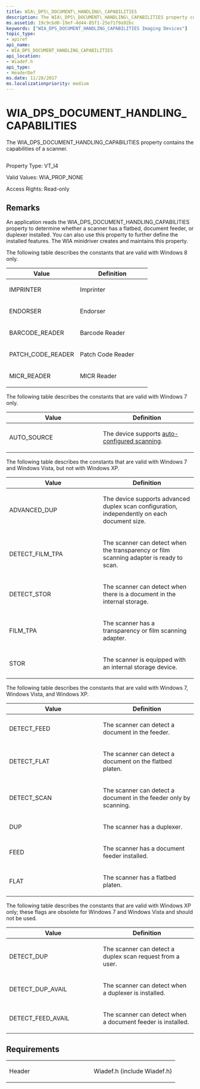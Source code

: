 ```yaml
---
title: WIA\_DPS\_DOCUMENT\_HANDLING\_CAPABILITIES
description: The WIA\_DPS\_DOCUMENT\_HANDLING\_CAPABILITIES property contains the capabilities of a scanner.
ms.assetid: 19c9cbd0-19ef-4d44-85f1-25e71f9a92bc
keywords: ["WIA_DPS_DOCUMENT_HANDLING_CAPABILITIES Imaging Devices"]
topic_type:
- apiref
api_name:
- WIA_DPS_DOCUMENT_HANDLING_CAPABILITIES
api_location:
- Wiadef.h
api_type:
- HeaderDef
ms.date: 11/28/2017
ms.localizationpriority: medium
---
```


# WIA\_DPS\_DOCUMENT\_HANDLING\_CAPABILITIES


The WIA\_DPS\_DOCUMENT\_HANDLING\_CAPABILITIES property contains the capabilities of a scanner.

## <span id="ddk_wia_dps_document_handling_capabilities_si"></span><span id="DDK_WIA_DPS_DOCUMENT_HANDLING_CAPABILITIES_SI"></span>


Property Type: VT\_I4

Valid Values: WIA\_PROP\_NONE

Access Rights: Read-only

Remarks
-------

An application reads the WIA\_DPS\_DOCUMENT\_HANDLING\_CAPABILITIES property to determine whether a scanner has a flatbed, document feeder, or duplexer installed. You can also use this property to further define the installed features. The WIA minidriver creates and maintains this property.

The following table describes the constants that are valid with Windows 8 only.

<table>
<colgroup>
<col width="50%" />
<col width="50%" />
</colgroup>
<thead>
<tr class="header">
<th>Value</th>
<th>Definition</th>
</tr>
</thead>
<tbody>
<tr class="odd">
<td><p>IMPRINTER</p></td>
<td><p>Imprinter</p></td>
</tr>
<tr class="even">
<td><p>ENDORSER</p></td>
<td><p>Endorser</p></td>
</tr>
<tr class="odd">
<td><p>BARCODE_READER</p></td>
<td><p>Barcode Reader</p></td>
</tr>
<tr class="even">
<td><p>PATCH_CODE_READER</p></td>
<td><p>Patch Code Reader</p></td>
</tr>
<tr class="odd">
<td><p>MICR_READER</p></td>
<td><p>MICR Reader</p></td>
</tr>
</tbody>
</table>

 

The following table describes the constants that are valid with Windows 7 only.

<table>
<colgroup>
<col width="50%" />
<col width="50%" />
</colgroup>
<thead>
<tr class="header">
<th>Value</th>
<th>Definition</th>
</tr>
</thead>
<tbody>
<tr class="odd">
<td><p>AUTO_SOURCE</p></td>
<td><p>The device supports <a href="https://docs.microsoft.com/windows-hardware/drivers/image/auto-configured-scanning" data-raw-source="[auto-configured scanning](./auto-configured-scanning.md)">auto-configured scanning</a>.</p></td>
</tr>
</tbody>
</table>

 

The following table describes the constants that are valid with Windows 7 and Windows Vista, but not with Windows XP.

<table>
<colgroup>
<col width="50%" />
<col width="50%" />
</colgroup>
<thead>
<tr class="header">
<th>Value</th>
<th>Definition</th>
</tr>
</thead>
<tbody>
<tr class="odd">
<td><p>ADVANCED_DUP</p></td>
<td><p>The device supports advanced duplex scan configuration, independently on each document size.</p></td>
</tr>
<tr class="even">
<td><p>DETECT_FILM_TPA</p></td>
<td><p>The scanner can detect when the transparency or film scanning adapter is ready to scan.</p></td>
</tr>
<tr class="odd">
<td><p>DETECT_STOR</p></td>
<td><p>The scanner can detect when there is a document in the internal storage.</p></td>
</tr>
<tr class="even">
<td><p>FILM_TPA</p></td>
<td><p>The scanner has a transparency or film scanning adapter.</p></td>
</tr>
<tr class="odd">
<td><p>STOR</p></td>
<td><p>The scanner is equipped with an internal storage device.</p></td>
</tr>
</tbody>
</table>

 

The following table describes the constants that are valid with Windows 7, Windows Vista, and Windows XP.

<table>
<colgroup>
<col width="50%" />
<col width="50%" />
</colgroup>
<thead>
<tr class="header">
<th>Value</th>
<th>Definition</th>
</tr>
</thead>
<tbody>
<tr class="odd">
<td><p>DETECT_FEED</p></td>
<td><p>The scanner can detect a document in the feeder.</p></td>
</tr>
<tr class="even">
<td><p>DETECT_FLAT</p></td>
<td><p>The scanner can detect a document on the flatbed platen.</p></td>
</tr>
<tr class="odd">
<td><p>DETECT_SCAN</p></td>
<td><p>The scanner can detect a document in the feeder only by scanning.</p></td>
</tr>
<tr class="even">
<td><p>DUP</p></td>
<td><p>The scanner has a duplexer.</p></td>
</tr>
<tr class="odd">
<td><p>FEED</p></td>
<td><p>The scanner has a document feeder installed.</p></td>
</tr>
<tr class="even">
<td><p>FLAT</p></td>
<td><p>The scanner has a flatbed platen.</p></td>
</tr>
</tbody>
</table>

 

The following table describes the constants that are valid with Windows XP only; these flags are obsolete for Windows 7 and Windows Vista and should not be used.

<table>
<colgroup>
<col width="50%" />
<col width="50%" />
</colgroup>
<thead>
<tr class="header">
<th>Value</th>
<th>Definition</th>
</tr>
</thead>
<tbody>
<tr class="odd">
<td><p>DETECT_DUP</p></td>
<td><p>The scanner can detect a duplex scan request from a user.</p></td>
</tr>
<tr class="even">
<td><p>DETECT_DUP_AVAIL</p></td>
<td><p>The scanner can detect when a duplexer is installed.</p></td>
</tr>
<tr class="odd">
<td><p>DETECT_FEED_AVAIL</p></td>
<td><p>The scanner can detect when a document feeder is installed.</p></td>
</tr>
</tbody>
</table>

 

Requirements
------------

<table>
<colgroup>
<col width="50%" />
<col width="50%" />
</colgroup>
<tbody>
<tr class="odd">
<td><p>Header</p></td>
<td>Wiadef.h (include Wiadef.h)</td>
</tr>
</tbody>
</table>

 

